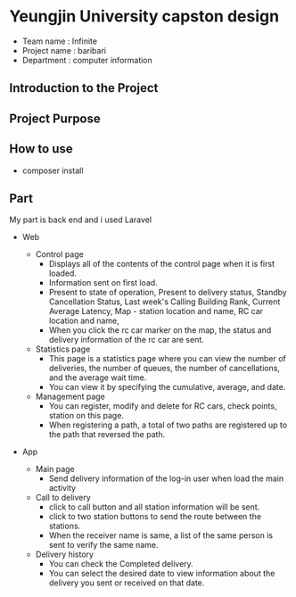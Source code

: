 # Yeungjin University capston design
* Team name : Infinite
* Project name : baribari
* Department : computer information
 
## Introduction to the Project

## Project Purpose


## How to use  
- composer install

## Part
My part is back end and i used Laravel  
* Web
  * Control page
    * Displays all of the contents of the control page when it is first loaded.
    * Information sent on first load.
    * Present to state of operation, Present to delivery status, Standby Cancellation Status, Last week's Calling Building Rank, Current Average Latency, Map - station location and name, RC car location and name,
    * When you click the rc car marker on the map, the status and delivery information of the rc car are sent.
  * Statistics page
    * This page is a statistics page where you can view the number of deliveries, the number of queues, the number of cancellations, and the average wait time.
    * You can view it by specifying the cumulative, average, and date.
  * Management page
    * You can register, modify and delete for RC cars, check points, station on this page.
    * When registering a path, a total of two paths are registered up to the path that reversed the path.

* App
  * Main page
    * Send delivery information of the log-in user when load the main activity
  * Call to delivery
    * click to call button and all station information will be sent.
    * click to two station buttons to send the route between the stations.
    * When the receiver name is same, a list of the same person is sent to verify the same name.
  * Delivery history
    * You can check the Completed delivery.
    * You can select the desired date to view information about the delivery you sent or received on that date.
